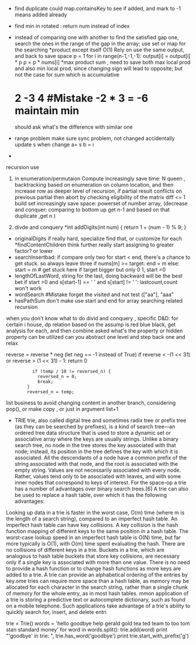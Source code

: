 * find duplicate could map.containsKey to see if added, and mark to -1 means added already
* find min in rotated : return num instead of index
* instead of comparing one with another to find the satisfied gap one, search the ones in the range of the gap in the array; use set or map for the searching
*product except itself
O(1) Rely on use the same output, and back to save space
    p = 1
        for i in range(n-1,-1,-1):
            output[i] = output[i] * p
            p = p * nums[i]
*max product sum , need to save both max local prod and also min local prod, since changing sign will lead to opposite; but not the case for sum which is accumulative
     # 2 -3 4  #Mistake -2 * 3 = -6 maintain min
     should ask what's the difference with similar one
* range problem
  make sure sync problem, not changed accidentally
update s when change
  a= s
  b = i


*
recursion use

1.  in enumeration/permutaion
Compute increasingly save time:  N queen , backtracking based on enumeration on column location, and then increase row as deeper level of recursion,
if partial result conflicts on previous partial then abort by checking eligibility of the matrix diff <= 1
build set increasingly save space: powerset of number array,   (decrease and conquer: comparing to bottom up get n-1 and based on that duplicate ,get n )

2. divde and conquery
*int addDigits(int num) {
        return 1 + (num - 1) % 9;
    }
* originalDigits if really hard, specialize find that, or customize for each
*findContentChildren think further really start assigning to greater factor? or lower
* searchInsertbad: if compare only two for start < end, there's a chance to get stuck. so always leave three
  if nums[m] >= target:
                end = m
            else:  
                start = m  # get stuck here if target bigger but only 0 1, start =0 
* lengthOfLastWord, string for the last, doing backward will be the best bet
  if start >0 and s[start-1] == ' ' and s[start] != ' ':
  lastcount,count won't work 
* wordSearch 
  #Mistake forget the visited and not test (["aa"], "aaa"
* hasPathSum don't make 
use start and end for array searching related recursion

when you don't know what to do divid and conquery , specific D&D: for certain i house, dp relation based on the assump is red blue black, get analysis for each, and then combine 
asked what's the property or hidden property can be utilized
can you abstract one level and step back one and relax

reverse = reverse * neg (let neg == -1 instead of True)
if reverse < -(1 << 31) or reverse > (1 << 31) - 1:
            return 0

              if (temp / 10 != reversed_n) {
                reversed_n = 0;
                break;
            }
            reversed_n = temp;


list business to avoid changing content in another branch, considering pop(), or make copy , or just in  argument list+1

* TRIE
trie, also called digital tree and sometimes radix tree or prefix tree (as they can be searched by prefixes), is a kind of search tree—an ordered tree data structure that is used to store a dynamic set or associative array where the keys are usually strings. Unlike a binary search tree, no node in the tree stores the key associated with that node; instead, its position in the tree defines the key with which it is associated. All the descendants of a node have a common prefix of the string associated with that node, and the root is associated with the empty string. Values are not necessarily associated with every node. Rather, values tend only to be associated with leaves, and with some inner nodes that correspond to keys of interest. For the space-op
 a trie has a number of advantages over binary search trees.[6] A trie can also be used to replace a hash table, over which it has the following advantages:

Looking up data in a trie is faster in the worst case, O(m) time (where m is the length of a search string), compared to an imperfect hash table. An imperfect hash table can have key collisions. A key collision is the hash function mapping of different keys to the same position in a hash table. The worst-case lookup speed in an imperfect hash table is O(N) time, but far more typically is O(1), with O(m) time spent evaluating the hash.
There are no collisions of different keys in a trie.
Buckets in a trie, which are analogous to hash table buckets that store key collisions, are necessary only if a single key is associated with more than one value.
There is no need to provide a hash function or to change hash functions as more keys are added to a trie.
A trie can provide an alphabetical ordering of the entries by key.ome tries can require more space than a hash table, as memory may be allocated for each character in the search string, rather than a single chunk of memory for the whole entry, as in most hash tables.
mmon application of a trie is storing a predictive text or autocomplete dictionary, such as found on a mobile telephone. Such applications take advantage of a trie's ability to quickly search for, insert, and delete entri

trie = Trie()
    words = 'hello goodbye help gerald gold tea ted team to too tom stan standard money'
    for word in words.split():
        trie.add(word)
    print "'goodbye' in trie: ", trie.has_word('goodbye')
    print trie.start_with_prefix('g')
